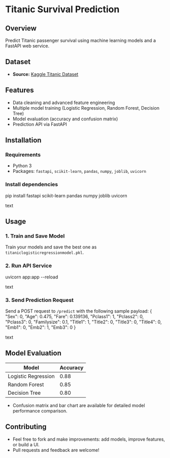 # Titanic Survival Prediction

## Overview
Predict Titanic passenger survival using machine learning models and a FastAPI web service.

## Dataset
- **Source:** [Kaggle Titanic Dataset](https://www.kaggle.com/datasets/azeembootwala/titanic)

## Features
- Data cleaning and advanced feature engineering
- Multiple model training (Logistic Regression, Random Forest, Decision Tree)
- Model evaluation (accuracy and confusion matrix)
- Prediction API via FastAPI

## Installation

### Requirements
- Python 3
- Packages: `fastapi`, `scikit-learn`, `pandas`, `numpy`, `joblib`, `uvicorn`

### Install dependencies
pip install fastapi scikit-learn pandas numpy joblib uvicorn

text

## Usage

### 1. Train and Save Model
Train your models and save the best one as `titaniclogisticregressionmodel.pkl`.

### 2. Run API Service
uvicorn app:app --reload

text

### 3. Send Prediction Request
Send a POST request to `/predict` with the following sample payload:
{
"Sex": 0,
"Age": 0.475,
"Fare": 0.139136,
"Pclass1": 1,
"Pclass2": 0,
"Pclass3": 0,
"Familysize": 0.1,
"Title1": 1,
"Title2": 0,
"Title3": 0,
"Title4": 0,
"Emb1": 0,
"Emb2": 1,
"Emb3": 0
}

text

## Model Evaluation

| Model                | Accuracy |
|----------------------|----------|
| Logistic Regression  | 0.88     |
| Random Forest        | 0.85     |
| Decision Tree        | 0.80     |

- Confusion matrix and bar chart are available for detailed model performance comparison.

## Contributing

- Feel free to fork and make improvements: add models, improve features, or build a UI.
- Pull requests and feedback are welcome!
